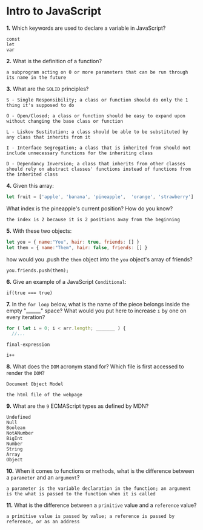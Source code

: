 # Intro to JavaScript

**1.** Which keywords are used to declare a variable in JavaScript?
<!-- enter you answer in the space below -->
```
const
let
var
```

**2.** What is the definition of a function?
<!-- enter you answer in the space below -->
```
a subprogram acting on 0 or more parameters that can be run through its name in the future
```

**3.** What are the `SOLID` principles?
<!-- enter you answer in the space below -->
```
S - Single Responsibility; a class or function should do only the 1 thing it's supposed to do

O - Open/Closed; a class or function should be easy to expand upon without changing the base class or function

L - Liskov Sustitution; a class should be able to be substituted by any class that inherits from it

I - Interface Segregation; a class that is inherited from should not include unnecessary functions for the inheriting class

D - Dependancy Inversion; a class that inherits from other classes should rely on abstract classes' functions instead of functions from the inherited class
```
**4.** Given this array: 
```js
let fruit = ['apple', 'banana', 'pineapple',  'orange', 'strawberry']
``` 

What index is the pineapple's current position? How do you know?
<!-- enter you answer in the space below -->
```
the index is 2 because it is 2 positions away from the beginning
```

**5.** With these two objects: 
```js
let you = { name:"You", hair: true, friends: [] }
let them = { name:"Them", hair: false, friends: [] }
```
how would you .push the `them` object into the `you` object's array of friends?
<!-- enter you answer in the space below -->
```
you.friends.push(them);
```

**6.** Give an example of a JavaScript `Conditional`:
<!-- enter you answer in the space below -->
```
if(true === true)
```

**7.** In the `for loop` below, what is the name of the piece belongs inside the empty "______" space? What would you put here to increase `i` by one on every iteration?
```js
for ( let i = 0; i < arr.length; _______ ) {
  //...
```
<!-- enter you answer in the space below -->
```
final-expression

i++
```

**8.** What does the `DOM` acronym stand for? Which file is first accessed to render the `DOM`?
<!-- enter you answer in the space below -->
```
Document Object Model

the html file of the webpage
```

**9.** What are the `9` ECMAScript types as defined by MDN?
<!-- enter you answer in the space below -->
```
Undefined
Null
Boolean
NotANumber
BigInt
Number
String
Array
Object
```

**10.** When it comes to functions or methods, what is the difference between a `parameter` and an `argument`?
<!-- enter you answer in the space below -->
```
a parameter is the variable declaration in the function; an argument is the what is passed to the function when it is called
```

**11.** What is the difference between a `primitive` value and a `reference` value?
<!-- enter you answer in the space below -->
```
a primitive value is passed by value; a reference is passed by reference, or as an address
```